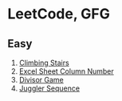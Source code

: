 # LeetCode, GFG

## Easy
1. [Climbing Stairs](https://leetcode.com/problems/climbing-stairs/description/?envType=daily-question&envId=2024-01-18)
2. [Excel Sheet Column Number](https://leetcode.com/problems/excel-sheet-column-number/description/)
3. [Divisor Game](https://www.geeksforgeeks.org/problems/divisor-game-1664432414/1)
4. [Juggler Sequence](https://www.geeksforgeeks.org/problems/juggler-sequence3930/1)
